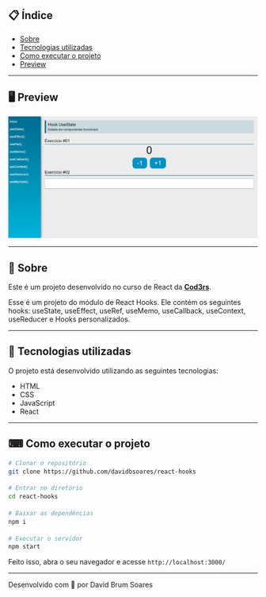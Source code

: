 ## 📋 Índice

- [Sobre](#-Sobre)
- [Tecnologias utilizadas](#-Tecnologias-utilizadas)
- [Como executar o projeto](#-Como-executar-o-projeto)
- [Preview](#-Preview)

---

## 🖥 Preview  
  ![](/public/preview.png)
  


---

## 📖 Sobre 

Este é um projeto desenvolvido no curso de React da **[Cod3rs](https://www.cod3r.com.br/)**.

Esse é um projeto do módulo de React Hooks. Ele contém os seguintes hooks: useState, useEffect, useRef, useMemo, useCallback, useContext, useReducer e Hooks personalizados.

--- 

## 🚀 Tecnologias utilizadas

O projeto está desenvolvido utilizando as seguintes tecnologias:

- HTML
- CSS
- JavaScript
- React 

--- 

## ⌨ Como executar o projeto

```bash
# Clonar o repositório
git clone https://github.com/davidbsoares/react-hooks

# Entrar no diretório
cd react-hooks

# Baixar as dependências
npm i

# Executar o servidor
npm start
```

Feito isso, abra o seu navegador e acesse `http://localhost:3000/`

---


Desenvolvido com 💜 por David Brum Soares
